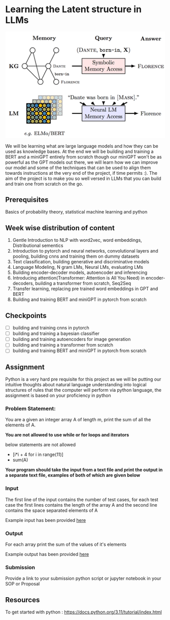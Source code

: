 # Learning the Latent structure in LLMs

![Large Language Model](./assets/llm.png)

We will be learning what are large language models and how they can be used as knowledge bases. At the end we will be building and training a BERT and a miniGPT entirely from scratch though our miniGPT won't be as powerful as the GPT models out there, we will learn how we can improve our model and some of the techniques that can be used to align them towards instructions at the very end of the project, if time permits :). The aim of the project is to make you so well versed in LLMs that you can build and train one from scratch on the go.

## Prerequisites

Basics of probability theory, statistical machine learning and python

## Week wise distribution of content

1) Gentle Introduction to NLP with word2vec, word embeddings, Distributional sementics
2) Introduction to pytorch and neural networks, convolutional layers and pooling, building cnns and training them on dummy datasets
3) Text classification, building generative and discriminative models
4) Language Modeling, N gram LMs, Neural LMs, evaluating LMs
5) Building encoder-decoder models, autoencoder and inferencing
6) Introducing attention(Transformer: Attention is All You Need) in encoder-decoders, building a transformer from scratch, Seq2Seq
7) Transfer learning, replacing pre trained word embeddings in GPT and BERT
8) Building and training BERT and miniGPT in pytorch from scratch

## Checkpoints

* [ ] building and training cnns in pytorch
* [ ] building and training a bayesian classifier
* [ ] building and training autoencoders for image generation
* [ ] building and training a transformer from scratch
* [ ] building and training BERT and miniGPT in pytorch from scratch

## Assignment

Python is a very hard pre requisite for this project as we will be putting our intuitive thoughts about natural language understanding into logical structures of rules that the computer will perform via python language, the assignment is based on your proficiency in python

### Problem Statement:

You are a given an integer array A of length m, print the sum of all the elements of A.

**You are not allowed to use while or for loops and iterators**

below statements are not allowed
* [i*i + 4 for i in range(11)]
* sum(A)

**Your program should take the input from a text file and print the output in a separate text file, examples of both of which are given below**

### Input

The first line of the input contains the number of test cases, for each test case the first lines contains the length of the array A and the second line contains the space separated elements of A

Example input has been provided [here](assignment\input.txt)

### Output

For each array print the sum of the values of it's elements

Example output has been provided [here](assignment\output.txt)

### Submission

Provide a link to your submission python script or jupyter notebook in your SOP or Proposal

## Resources

To get started with python : https://docs.python.org/3.11/tutorial/index.html
